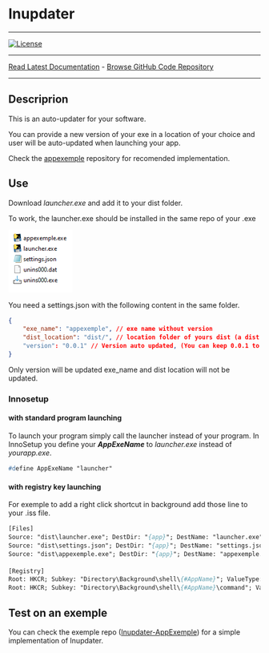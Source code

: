 # Inupdater

------------------------------------------------------------------------

[![License](https://img.shields.io/github/license/mashape/apistatus.svg)](https://pypi.org/project/isort/)

------------------------------------------------------------------------

[Read Latest Documentation](https://yoannmos.github.io/inupdater/) - [Browse GitHub Code Repository](https://github.com/yoannmos/inupdater/)

------------------------------------------------------------------------

## Descriprion

This is an auto-updater for your software.

You can provide a new version of your exe in a location of your choice and user will be auto-updated when launching your app.

Check the [appexemple](https://github.com/yoannmos/inupdater-appexemple) repository for recomended implementation.

## Use

Download *launcher.exe* and add it to your dist folder.

To work, the launcher.exe should be installed in the same repo of your .exe

![Typical install Folder](images\folder.PNG)

You need a settings.json with the following content in the same folder.

```json
{
    "exe_name": "appexemple", // exe name without version
    "dist_location": "dist/", // location folder of yours dist (a dist should look like : appexemple_1.0.2 = *exe_name*_*version*)
    "version": "0.0.1" // Version auto updated, (You can keep 0.0.1 to force update in first launch)
}
```

Only version will be updated exe_name and dist location will not be updated.

### Innosetup

#### with standard program launching

To launch your program simply call the launcher instead of your program.
In InnoSetup you define your ***AppExeName*** to *launcher.exe* instead of *yourapp.exe*.

```pascal
#define AppExeName "launcher"
```

#### with registry key launching

For exemple to add a right click shortcut in background add those line to your .iss file.  

```pascal
[Files]
Source: "dist\launcher.exe"; DestDir: "{app}"; DestName: "launcher.exe"
Source: "dist\settings.json"; DestDir: "{app}"; DestName: "settings.json"
Source: "dist\appexemple.exe"; DestDir: "{app}"; DestName: "appexemple.exe"

[Registry]
Root: HKCR; Subkey: "Directory\Background\shell\{#AppName}"; ValueType: string; ValueName: ""; ValueData: "&Appexemple"; Flags: uninsdeletekey
Root: HKCR; Subkey: "Directory\Background\shell\{#AppName}\command"; ValueType: string; ValueName: ""; ValueData: "{app}\launcher.exe"; Flags: uninsdeletekey
```

## Test on an exemple

You can check the exemple repo ([Inupdater-AppExemple](https://github.com/yoannmos/Inupdater-AppExemple)) for a simple implementation of Inupdater.
